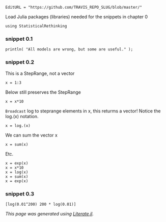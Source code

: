 ```@meta
EditURL = "https://github.com/TRAVIS_REPO_SLUG/blob/master/"
```

Load Julia packages (libraries) needed  for the snippets in chapter 0

```@example clip_01_03
using StatisticalRethinking
```

### snippet 0.1

```@example clip_01_03
println( "All models are wrong, but some are useful." );
```

### snippet 0.2

This is a StepRange, not a vector

```@example clip_01_03
x = 1:3
```

Below still preserves the StepRange

```@example clip_01_03
x = x*10
```

`Broadcast` log to steprange elements in x, this returms a vector!
Notice the log.(x) notation.

```@example clip_01_03
x = log.(x)
```

We can sum the vector x

```@example clip_01_03
x = sum(x)
```

Etc.

```@example clip_01_03
x = exp(x)
x = x*10
x = log(x)
x = sum(x)
x = exp(x)
```

### snippet 0.3

```@example clip_01_03
[log(0.01^200) 200 * log(0.01)]
```

*This page was generated using [Literate.jl](https://github.com/fredrikekre/Literate.jl).*

